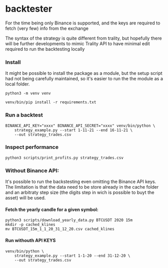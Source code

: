 # backtester


For the time being only Binance is supported, and the keys
are required to fetch (very few) info from the exchange

The syntax of the strategy is quite different from trality,
but hopefully there will be further developments to mimic
Trality API to have minimal edit required to run the backtesting
locally


### Install

It might be possible to install the package as a module,
but the setup script had not being carefully maintained, so
it's easier to run the the module as a local folder.

    python3 -m venv venv

    venv/bin/pip install -r requirements.txt



### Run a backtest


    BINANCE_API_KEY="xxxx" BINANCE_API_SECRET="xxxx" venv/bin/python \
        strategy_example.py --start 1-11-21 --end 16-11-21 \
        --out strategy_trades.csv

### Inspect performance

    python3 scripts/print_profits.py strategy_trades.csv


### Without Binance API:


It's possible to run the backstesting even omitting the Binance API keys.
The limitation is that the data need to be store already in the cache folder
and an arbitraty step size (the digits step in wich is possible to buyt the asset)
will be used.


#### Fetch the yearly candle for a given symbol:


    python3 scripts/download_yearly_data.py BTCUSDT 2020 15m
    mkdir -p cached_klines
    mv BTCUSDT_15m_1_1_20_31_12_20.csv cached_klines


#### Run withouth API KEYS

    venv/bin/python \
        strategy_example.py --start 1-1-20 --end 31-12-20 \
        --out strategy_trades.csv 


